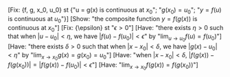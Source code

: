 [Fix: {f, g, x_0, u_0} st {"u = g(x) is continuous at $x_0$"; "$g(x_0) = u_0$"; "$y = f(u)$ is continuous at $u_0$"}]
[Show: "the composite function $y = f(g(x))$ is continuous at $x_0$"]
[Fix: {\epsilon} st "$\epsilon > 0$"]
[Have: "there exists $\eta > 0$ such that when $|u - u_0| < \eta$, we have $|f(u) - f(u_0)| < \epsilon$" by "$\lim_{u \to u_0} f(u) = f(u_0)$"]
[Have: "there exists $\delta > 0$ such that when $|x - x_0| < \delta$, we have $|g(x) - u_0| < \eta$" by "$\lim_{x \to x_0} g(x) = g(x_0) = u_0$"]
[Have: "when $|x - x_0| < \delta$, $|f(g(x)) - f(g(x_0))| = |f(g(x)) - f(u_0)| < \epsilon$"]
[Have: "$\lim_{x \to x_0} f(g(x)) = f(g(x_0))$"]